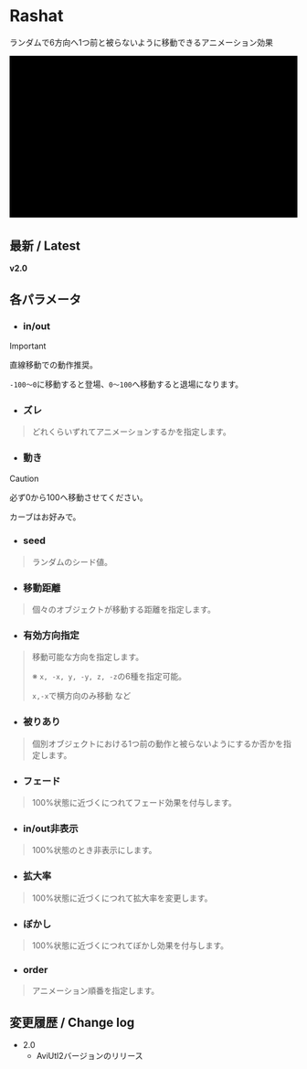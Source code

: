 # Rashat

ランダムで6方向へ1つ前と被らないように移動できるアニメーション効果

![sample](rashat.gif)

## 最新 / Latest

**v2.0**

## 各パラメータ


* ### in/out
> [!IMPORTANT]
> 直線移動での動作推奨。
>
> `-100～0`に移動すると登場、`0～100`へ移動すると退場になります。

* ### ズレ
> どれくらいずれてアニメーションするかを指定します。

* ### 動き
> [!CAUTION]
> 必ず0から100へ移動させてください。
>
> カーブはお好みで。

* ### seed
> ランダムのシード値。

* ### 移動距離
> 個々のオブジェクトが移動する距離を指定します。

* ### 有効方向指定
> 移動可能な方向を指定します。
>
> ※ `x, -x, y, -y, z, -z`の6種を指定可能。
>
> `x,-x`で横方向のみ移動 など

* ### 被りあり
> 個別オブジェクトにおける1つ前の動作と被らないようにするか否かを指定します。

* ### フェード
> 100%状態に近づくにつれてフェード効果を付与します。

* ### in/out非表示
> 100%状態のとき非表示にします。

* ### 拡大率
> 100%状態に近づくにつれて拡大率を変更します。

* ### ぼかし
> 100%状態に近づくにつれてぼかし効果を付与します。

* ### order
> アニメーション順番を指定します。



## 変更履歴 / Change log

- 2.0
    - AviUtl2バージョンのリリース